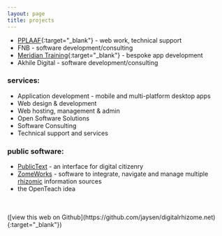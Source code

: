 ```yaml
---
layout: page
title: projects
---
```


- [PPLAAF](http://pplaaf.org){:target="_blank"} - web work, technical support
- FNB - software development/consulting
- [Meridian Training](http://liminelegalapps.co.za/){:target="_blank"} - bespoke app development
- Akhile Digital - software development/consulting

### services:
- Application development - mobile and multi-platform desktop apps
- Web design & development 
- Web hosting, management & admin
- Open Software Solutions
- Software Consulting
- Technical support and services


### public software:
* [PublicText](/projects/publictext) - an interface for digital citizenry
* [ZomeWorks](/projects/zomeworks) - software to integrate, navigate and manage multiple [rhizomic](about/rhizomes) information sources 
* the OpenTeach idea


<br/>
<br/>
([view this web on Github](https://github.com/jaysen/digitalrhizome.net){:target="_blank"})